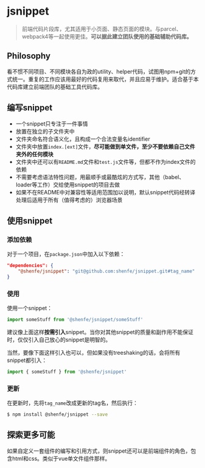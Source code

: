 # jsnippet

> 前端代码片段库，尤其适用于小页面、静态页面的模块。与parcel、webpack4等一起使用更佳。**可以据此建立团队使用的基础辅助代码库。**

## Philosophy

看不惯不同项目、不同模块各自为政的utility、helper代码，试图用npm+git的方式统一。重复的工作应该用最好的代码复用来取代，并且应易于维护。适合基于本代码库建立前端团队的基础工具代码库。

## 编写snippet

* 一个snippet只专注于一件事情
* 放置在独立的子文件夹中
* 文件夹命名符合语义化，且构成一个合法变量名identifier
* 文件夹中放置`index.[ext]`文件，**尽可能做到单文件，至少不要依赖自己文件夹外的任何模块**
* 文件夹中还可以有`README.md`文件和`test.js`文件等，但都不作为index文件的依赖
* 不需要考虑语法特性问题，用最顺手或最酷炫的方式写，其他（babel、loader等工作）交给使用snippet的项目去做
* 如果不在README中对兼容性等适用范围加以说明，默认snippet代码经转译处理后适用于所有（值得考虑的）浏览器场景

## 使用snippet

### 添加依赖

对于一个项目，在`package.json`中加入以下依赖：

```json
"dependencies": {
    "@shenfe/jsnippet": "git@github.com:shenfe/jsnippet.git#tag_name"
}
```

### 使用

使用一个snippet：

```js
import someStuff from '@shenfe/jsnippet/someStuff'
```

建议像上面这样**按需引入**snippet。当你对其他snippet的质量和副作用不能保证时，仅仅引入自己放心的snippet是明智的。

当然，要像下面这样引入也可以，但如果没有treeshaking的话，会将所有snippet都引入：

```js
import { someStuff } from '@shenfe/jsnippet'
```

### 更新

在更新时，先将`tag_name`改成更新的tag名，然后执行：

```bash
$ npm install @shenfe/jsnippet --save
```

## 探索更多可能

如果自定义一套组件的编写和引用方式，则snippet还可以是前端组件的角色，包含html和css。类似于vue单文件组件那样。
